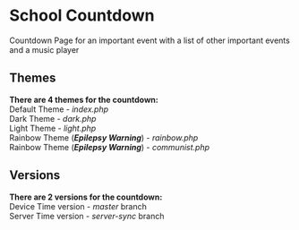 # School Countdown
Countdown Page for an important event with a list of other important events and a music player

## Themes
**There are 4 themes for the countdown:**  
Default Theme - _index.php_  
Dark Theme - _dark.php_  
Light Theme - _light.php_  
Rainbow Theme (***Epilepsy Warning***) - _rainbow.php_  
Rainbow Theme (***Epilepsy Warning***) - _communist.php_  

## Versions
**There are 2 versions for the countdown:**  
Device Time version - _master_ branch  
Server Time version - _server-sync_ branch  
